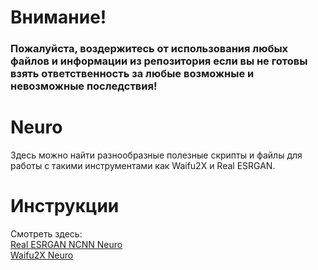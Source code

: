 # Внимание!
### Пожалуйста, воздержитесь от использования любых файлов и информации из репозитория если вы не готовы взять ответственность за любые возможные и невозможные последствия!
# Neuro
Здесь можно найти разнообразные полезные скрипты и файлы для работы с такими инструментами как Waifu2X и Real ESRGAN.
# Инструкции
Смотреть здесь:\
[Real ESRGAN NCNN Neuro](https://github.com/Shedou/Neuro/tree/main/Real%20ESRGAN%20NCNN%20Neuro)\
[Waifu2X Neuro](https://github.com/Shedou/Neuro/tree/main/Waifu2X%20Neuro)
